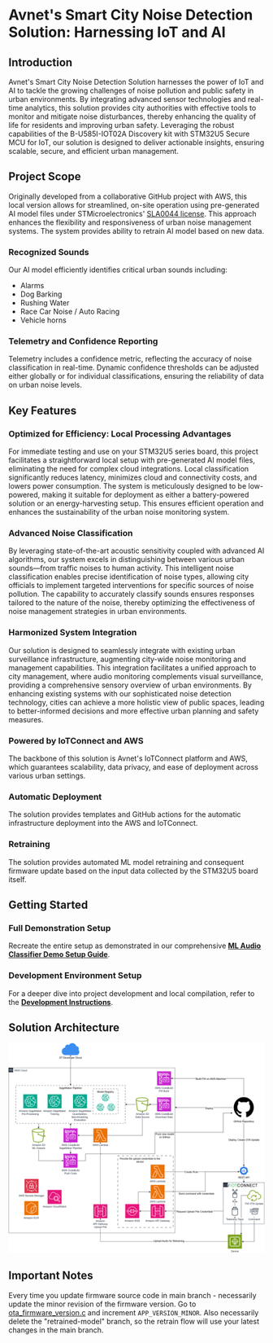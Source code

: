 # Avnet's Smart City Noise Detection Solution: Harnessing IoT and AI

## Introduction

Avnet's Smart City Noise Detection Solution harnesses the power of IoT and AI to tackle the growing challenges of noise pollution and public safety in urban environments. By integrating advanced sensor technologies and real-time analytics, this solution provides city authorities with effective tools to monitor and mitigate noise disturbances, thereby enhancing the quality of life for residents and improving urban safety. Leveraging the robust capabilities of the B-U585I-IOT02A Discovery kit with STM32U5 Secure MCU for IoT, our solution is designed to deliver actionable insights, ensuring scalable, secure, and efficient urban management.

## Project Scope

Originally developed from a collaborative GitHub project with AWS, this local version allows for streamlined, on-site operation using pre-generated AI model files under STMicroelectronics' [SLA0044 license](https://www.st.com/resource/en/license/SLA0044_SE-MW.pdf). This approach enhances the flexibility and responsiveness of urban noise management systems. The system provides ability to retrain AI model based on new data.

### Recognized Sounds

Our AI model efficiently identifies critical urban sounds including:

- Alarms
- Dog Barking
- Rushing Water
- Race Car Noise / Auto Racing
- Vehicle horns

### Telemetry and Confidence Reporting

Telemetry includes a confidence metric, reflecting the accuracy of noise classification in real-time. Dynamic confidence thresholds can be adjusted either globally or for individual classifications, ensuring the reliability of data on urban noise levels.

## Key Features

### Optimized for Efficiency: Local Processing Advantages

For immediate testing and use on your STM32U5 series board, this project facilitates a straightforward local setup with pre-generated AI model files, eliminating the need for complex cloud integrations. Local classification significantly reduces latency, minimizes cloud and connectivity costs, and lowers power consumption. The system is meticulously designed to be low-powered, making it suitable for deployment as either a battery-powered solution or an energy-harvesting setup. This ensures efficient operation and enhances the sustainability of the urban noise monitoring system.

### Advanced Noise Classification

By leveraging state-of-the-art acoustic sensitivity coupled with advanced AI algorithms, our system excels in distinguishing between various urban sounds—from traffic noises to human activity. This intelligent noise classification enables precise identification of noise types, allowing city officials to implement targeted interventions for specific sources of noise pollution. The capability to accurately classify sounds ensures responses tailored to the nature of the noise, thereby optimizing the effectiveness of noise management strategies in urban environments.

### Harmonized System Integration

Our solution is designed to seamlessly integrate with existing urban surveillance infrastructure, augmenting city-wide noise monitoring and management capabilities. This integration facilitates a unified approach to city management, where audio monitoring complements visual surveillance, providing a comprehensive sensory overview of urban environments. By enhancing existing systems with our sophisticated noise detection technology, cities can achieve a more holistic view of public spaces, leading to better-informed decisions and more effective urban planning and safety measures.

### Powered by IoTConnect and AWS

The backbone of this solution is Avnet's IoTConnect platform and AWS, which guarantees scalability, data privacy, and ease of deployment across various urban settings.

### Automatic Deployment

The solution provides templates and GitHub actions for the automatic infrastructure deployment into the AWS and IoTConnect.

### Retraining

The solution provides automated ML model retraining and consequent firmware update based on the input data collected by the STM32U5 board itself.

## Getting Started

### Full Demonstration Setup

Recreate the entire setup as demonstrated in our comprehensive **[ML Audio Classifier Demo Setup Guide](DEMO.md)**.

### Development Environment Setup

For a deeper dive into project development and local compilation, refer to the **[Development Instructions](DEVELOPMENT.md)**.

## Solution Architecture

<img src="media/architecture.png" alt="drawing"/>

## Important Notes

Every time you update firmware source code in main branch - necessarily update the minor revision of the firmware version. Go to [ota_firmware_version.c](stm32/Projects/b_u585i_iot02a_ntz/Src/ota_pal/ota_firmware_version.c) and increment `APP_VERSION_MINOR`.
Also necessarily delete the "retrained-model" branch, so the retrain flow will use your latest changes in the main branch.